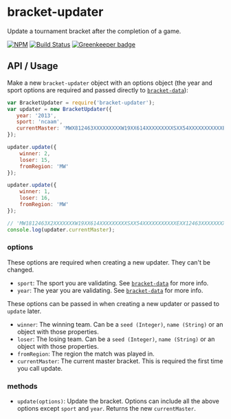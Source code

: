 bracket-updater
===============

Update a tournament bracket after the completion of a game.

[![NPM](https://nodei.co/npm/bracket-updater.png)](https://nodei.co/npm/bracket-updater/)
[![Build Status](https://travis-ci.org/bracketclub/bracket-updater.png?branch=master)](https://travis-ci.org/bracketclub/bracket-updater)
[![Greenkeeper badge](https://badges.greenkeeper.io/bracketclub/bracket-updater.svg)](https://greenkeeper.io/)

## API / Usage

Make a new `bracket-updater` object with an options object (the year and sport options are required and passed directly to [`bracket-data`](https://github.com/bracketclub/bracket-data#which-sports-does-it-have)):

```js
var BracketUpdater = require('bracket-updater');
var updater = new BracketUpdater({
   year: '2013',
   sport: 'ncaam',
   currentMaster: 'MWX812463XXXXXXXXXW19XX614XXXXXXXXXSXX54XXXXXXXXXXXEXX12463XXXXXXXXXFFXXX'
});

updater.update({
    winner: 2,
    loser: 15,
    fromRegion: 'MW'
});

updater.update({
    winner: 1,
    loser: 16,
    fromRegion: 'MW'
});

// 'MW1812463X2XXXXXXXW19XX614XXXXXXXXXSXX54XXXXXXXXXXXEXX12463XXXXXXXXXFFXXX'
console.log(updater.currentMaster);
```

### options

These options are required when creating a new updater. They can't be changed.

- `sport`: The sport you are validating. See [`bracket-data`](https://github.com/bracketclub/bracket-data#api) for more info.
- `year`: The year you are validating. See [`bracket-data`](https://github.com/bracketclub/bracket-data#api) for more info.

These options can be passed in when creating a new updater or passed to `update` later.

- `winner`: The winning team. Can be a `seed (Integer)`, `name (String)` or an object with those properties.
- `loser`: The losing team. Can be a `seed (Integer)`, `name (String)` or an object with those properties.
- `fromRegion`: The region the match was played in.
- `currentMaster`: The current master bracket. This is required the first time you call update.

### methods

- `update(options)`: Update the bracket. Options can include all the above options except `sport` and `year`.  Returns the new `currentMaster`.
